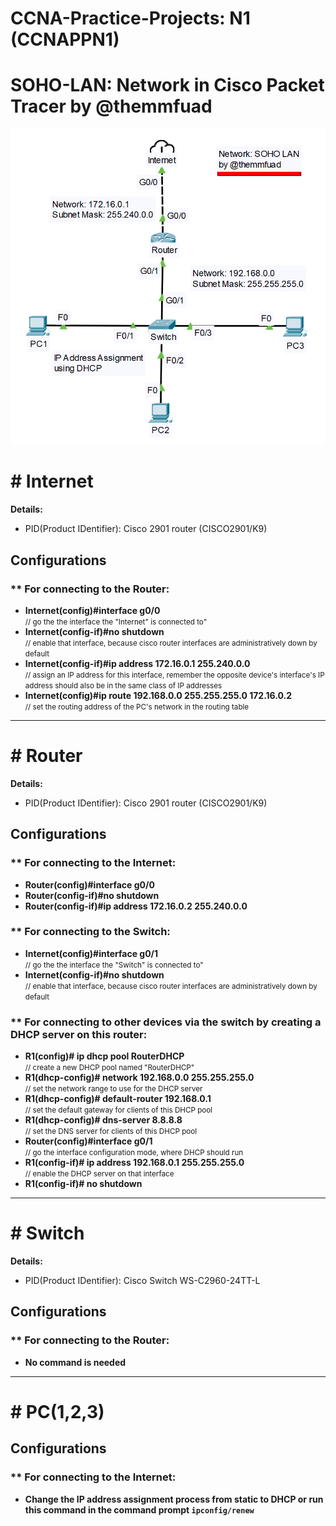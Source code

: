 # CCNA-Practice-Projects: N1 (CCNAPPN1)
# SOHO-LAN: Network in Cisco Packet Tracer by @themmfuad

![network-diagram](SOHO-LAN-by-themmfuad.png "SOHO LAN by @themmfuad")

# # Internet

**Details:**

- PID(Product IDentifier): Cisco 2901 router (CISCO2901/K9)

## **Configurations**  
### ** For connecting to the Router:

- **Internet(config)#interface g0/0**  
  <small>// go the the interface the "Internet" is connected to"</small>
- **Internet(config-if)#no shutdown**  
  <small>// enable that interface, because cisco router interfaces are administratively down by default</small>
- **Internet(config-if)#ip address 172.16.0.1 255.240.0.0**  
  <small>// assign an IP address for this interface, remember the opposite device's interface's IP address should also be in the same class of IP addresses</small>
- **Internet(config)#ip route 192.168.0.0 255.255.255.0 172.16.0.2**  
<small>// set the routing address of the PC's network in the routing table</small>

---------------------------------------------

# # Router

**Details:**

- PID(Product IDentifier): Cisco 2901 router (CISCO2901/K9)

## **Configurations**  
### ** For connecting to the Internet:

- **Router(config)#interface g0/0**
- **Router(config-if)#no shutdown**
- **Router(config-if)#ip address 172.16.0.2 255.240.0.0**

### ** For connecting to the Switch:

- **Internet(config)#interface g0/1**  
  <small>// go the the interface the "Switch" is connected to"</small>
- **Internet(config-if)#no shutdown**  
  <small>// enable that interface, because cisco router interfaces are administratively down by default</small>

### ** For connecting to other devices via the switch by creating a DHCP server on this router:

- **R1(config)# ip dhcp pool RouterDHCP**  
  <small>// create a new DHCP pool named "RouterDHCP"</small>
- **R1(dhcp-config)# network 192.168.0.0 255.255.255.0**  
  <small>// set the network range to use for the DHCP server</small>
- **R1(dhcp-config)# default-router 192.168.0.1**  
  <small>// set the default gateway for clients of this DHCP pool</small>
- **R1(dhcp-config)# dns-server 8.8.8.8**  
  <small>// set the DNS server for clients of this DHCP pool </small>
- **Router(config)#interface g0/1**  
  <small>// go the interface configuration mode, where DHCP should run</small>
- **R1(config-if)# ip address 192.168.0.1 255.255.255.0**  
  <small>// enable the DHCP server on that interface</small>
- **R1(config-if)# no shutdown**

---------------------------------------------

# # Switch

**Details:**

- PID(Product IDentifier): Cisco Switch WS-C2960-24TT-L

## **Configurations**  
### ** For connecting to the Router:

- **No command is needed**

---------------------------------------------

# # PC(1,2,3)

## **Configurations**  
### ** For connecting to the Internet:

- **Change the IP address assignment process from static to DHCP or run this command in the command prompt ```ipconfig/renew```**
